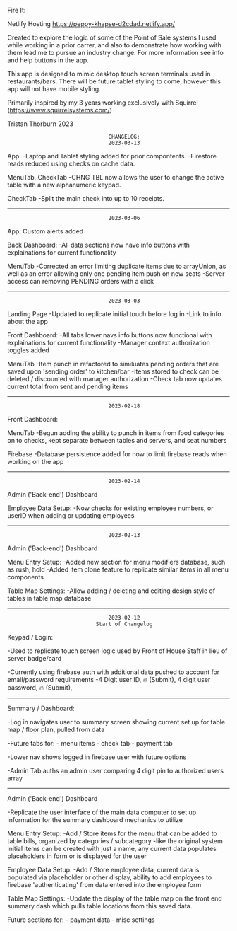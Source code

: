 Fire It:

Netlify Hosting             https://peppy-khapse-d2cdad.netlify.app/

Created to explore the logic of some of the Point of Sale systems I used while working in a prior carrer, and also to demonstrate how working with them lead me to pursue an industry change. For more information see info and help buttons in the app.

This app is designed to mimic desktop touch screen terminals used in restaurants/bars. There will be future tablet styling to come, however this app will not have mobile styling.

Primarily inspired by my 3 years working exclusively with Squirrel (https://www.squirrelsystems.com/)

Tristan Thorburn 2023


                                    CHANGELOG:
                                    2023-03-13
App:
    -Laptop and Tablet styling added for prior compontents.
    -Firestore reads reduced using checks on cache data.

MenuTab, CheckTab
    -CHNG TBL now allows the user to change the active table with a new alphanumeric keypad.

CheckTab
    -Split the main check into up to 10 receipts. 

**********************************************************************************************************
                                    2023-03-06
App:
    Custom alerts added

Back Dashboard:
    -All data sections now have info buttons with explainations for current functionality

MenuTab
    -Corrected an error limiting duplicate items due to arrayUnion, as well as an error allowing only one pending item push on new seats
    -Server access can removing PENDING orders with a click

**********************************************************************************************************
                                    2023-03-03
Landing Page
    -Updated to replicate initial touch before log in
    -Link to info about the app

Front Dashboard:
    -All tabs lower navs info buttons now functional with explainations for current functionality
    -Manager context authorization toggles added

MenuTab
    -Item punch in refactored to similuates pending orders that are saved upon 'sending order' to kitchen/bar
    -Items stored to check can be deleted / discounted with manager authorization
    -Check tab now updates current total from sent and pending items

**********************************************************************************************************
                                    2023-02-18
Front Dashboard:

MenuTab
    -Begun adding the ability to punch in items from food categories on to checks, kept separate between tables and servers, and seat numbers

Firebase
    -Database persistence added for now to limit firebase reads when working on the app

**********************************************************************************************************
                                    2023-02-14
Admin ('Back-end') Dashboard

Employee Data Setup:
    -Now checks for existing employee numbers, or userID when adding or updating employees

**********************************************************************************************************
                                    2023-02-13
Admin ('Back-end') Dashboard

Menu Entry Setup:
    -Added new section for menu modifiers database, such as rush, hold
    -Added item clone feature to replicate similar items in all menu components
    
Table Map Settings:
    -Allow adding / deleting and editing design style of tables in table map database

**********************************************************************************************************
                                    2023-02-12
                                Start of Changelog
Keypad / Login:

-Used to replicate touch screen logic used by Front of House Staff in lieu of server badge/card

-Currently using firebase auth with additional data pushed to account for email/password requirements
    -4 Digit user ID, 🔥 (Submit), 4 digit user password, 🔥 (Submit),

-------------------------------------------------------------------------------------------------------
Summary / Dashboard:

-Log in navigates user to summary screen showing current set up for table map / floor plan, pulled from data

-Future tabs for:
    - menu items
    - check tab
    - payment tab

-Lower nav shows logged in firebase user with future options

-Admin Tab auths an admin user comparing 4 digit pin to authorized users array

-------------------------------------------------------------------------------------------------------
Admin ('Back-end') Dashboard

-Replicate the user interface of the main data computer to set up information for the summary dashboard mechanics to utilize

Menu Entry Setup:
    -Add / Store items for the menu that can be added to table bills, organized by categories / subcategory
    -like the original system initial items can be created with just a name, any current data populates placeholders in form or is displayed for the user

Employee Data Setup:
    -Add / Store employee data, current data is populated via placeholder or other display, ability to add employees to firebase 'authenticating' from data entered into the employee form

Table Map Settings:
    -Update the display of the table map on the front end summary dash which pulls table locations from this saved data.

Future sections for:
    - payment data
    - misc settings



